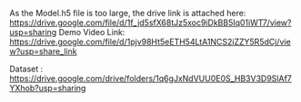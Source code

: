 
As the Model.h5 file is too large, the drive link is attached here:
https://drive.google.com/file/d/1f_jd5sfX68tJz5xoc9iDkBB5Iq01iWT7/view?usp=sharing
Demo Video Link:
https://drive.google.com/file/d/1pjv98Ht5eETH54LtA1NCS2iZZY5R5dCj/view?usp=share_link

Dataset : https://drive.google.com/drive/folders/1q6gJxNdVUU0E0S_HB3V3D9SlAf7YXhob?usp=sharing

